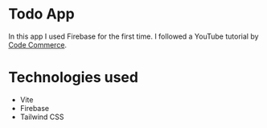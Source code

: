 # Todo App
In this app I used Firebase for the first time. I followed a YouTube tutorial by [Code Commerce](https://www.youtube.com/watch?v=drF8HbnW87w).

# Technologies used
- Vite
- Firebase
- Tailwind CSS